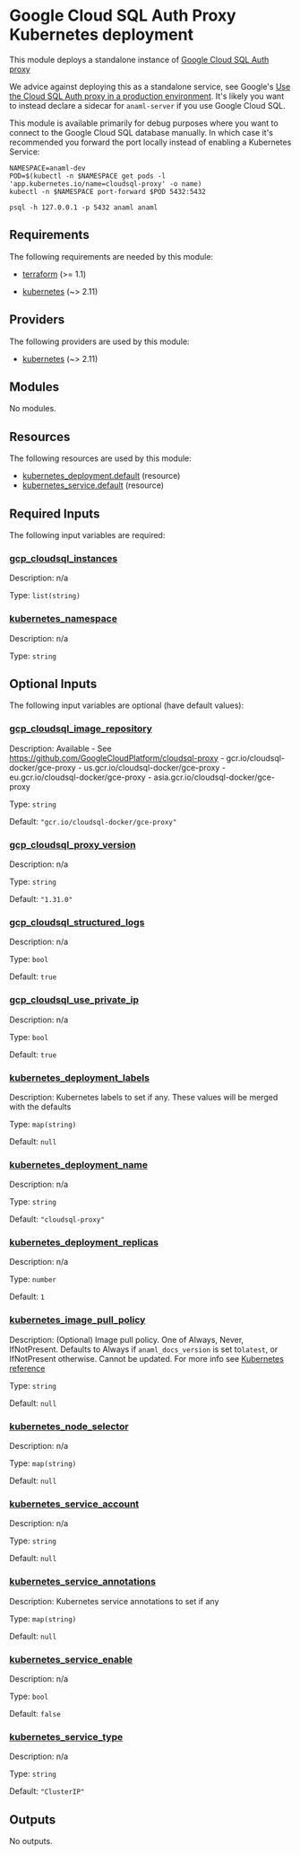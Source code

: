 <!-- BEGIN_TF_DOCS -->
# Google Cloud SQL Auth Proxy Kubernetes deployment

This module deploys a standalone instance of [Google Cloud SQL Auth proxy](https://github.com/GoogleCloudPlatform/cloudsql-proxy)

We advice against deploying this as a standalone service, see Google's [Use the Cloud SQL Auth proxy in a production environment](https://cloud.google.com/sql/docs/postgres/sql-proxy#production-environment). It's likely you want to instead declare a sidecar for `anaml-server` if you use Google Cloud SQL.

This module is available primarily for debug purposes where you want to connect to the Google Cloud SQL database manually. In which case it's recommended you forward the port locally instead of enabling a Kubernetes Service:

```
NAMESPACE=anaml-dev
POD=$(kubectl -n $NAMESPACE get pods -l 'app.kubernetes.io/name=cloudsql-proxy' -o name)
kubectl -n $NAMESPACE port-forward $POD 5432:5432

psql -h 127.0.0.1 -p 5432 anaml anaml
```

## Requirements

The following requirements are needed by this module:

- <a name="requirement_terraform"></a> [terraform](#requirement\_terraform) (>= 1.1)

- <a name="requirement_kubernetes"></a> [kubernetes](#requirement\_kubernetes) (~> 2.11)

## Providers

The following providers are used by this module:

- <a name="provider_kubernetes"></a> [kubernetes](#provider\_kubernetes) (~> 2.11)

## Modules

No modules.

## Resources

The following resources are used by this module:

- [kubernetes_deployment.default](https://registry.terraform.io/providers/hashicorp/kubernetes/latest/docs/resources/deployment) (resource)
- [kubernetes_service.default](https://registry.terraform.io/providers/hashicorp/kubernetes/latest/docs/resources/service) (resource)

## Required Inputs

The following input variables are required:

### <a name="input_gcp_cloudsql_instances"></a> [gcp\_cloudsql\_instances](#input\_gcp\_cloudsql\_instances)

Description: n/a

Type: `list(string)`

### <a name="input_kubernetes_namespace"></a> [kubernetes\_namespace](#input\_kubernetes\_namespace)

Description: n/a

Type: `string`

## Optional Inputs

The following input variables are optional (have default values):

### <a name="input_gcp_cloudsql_image_repository"></a> [gcp\_cloudsql\_image\_repository](#input\_gcp\_cloudsql\_image\_repository)

Description: Available - See https://github.com/GoogleCloudPlatform/cloudsql-proxy - gcr.io/cloudsql-docker/gce-proxy - us.gcr.io/cloudsql-docker/gce-proxy - eu.gcr.io/cloudsql-docker/gce-proxy - asia.gcr.io/cloudsql-docker/gce-proxy

Type: `string`

Default: `"gcr.io/cloudsql-docker/gce-proxy"`

### <a name="input_gcp_cloudsql_proxy_version"></a> [gcp\_cloudsql\_proxy\_version](#input\_gcp\_cloudsql\_proxy\_version)

Description: n/a

Type: `string`

Default: `"1.31.0"`

### <a name="input_gcp_cloudsql_structured_logs"></a> [gcp\_cloudsql\_structured\_logs](#input\_gcp\_cloudsql\_structured\_logs)

Description: n/a

Type: `bool`

Default: `true`

### <a name="input_gcp_cloudsql_use_private_ip"></a> [gcp\_cloudsql\_use\_private\_ip](#input\_gcp\_cloudsql\_use\_private\_ip)

Description: n/a

Type: `bool`

Default: `true`

### <a name="input_kubernetes_deployment_labels"></a> [kubernetes\_deployment\_labels](#input\_kubernetes\_deployment\_labels)

Description: Kubernetes labels to set if any. These values will be merged with the defaults

Type: `map(string)`

Default: `null`

### <a name="input_kubernetes_deployment_name"></a> [kubernetes\_deployment\_name](#input\_kubernetes\_deployment\_name)

Description: n/a

Type: `string`

Default: `"cloudsql-proxy"`

### <a name="input_kubernetes_deployment_replicas"></a> [kubernetes\_deployment\_replicas](#input\_kubernetes\_deployment\_replicas)

Description: n/a

Type: `number`

Default: `1`

### <a name="input_kubernetes_image_pull_policy"></a> [kubernetes\_image\_pull\_policy](#input\_kubernetes\_image\_pull\_policy)

Description:  (Optional) Image pull policy. One of Always, Never, IfNotPresent. Defaults to Always if `anaml_docs_version` is set to`latest`, or IfNotPresent otherwise. Cannot be updated. For more info see [Kubernetes reference](http://kubernetes.io/docs/user-guide/images#updating-images)

Type: `string`

Default: `null`

### <a name="input_kubernetes_node_selector"></a> [kubernetes\_node\_selector](#input\_kubernetes\_node\_selector)

Description: n/a

Type: `map(string)`

Default: `null`

### <a name="input_kubernetes_service_account"></a> [kubernetes\_service\_account](#input\_kubernetes\_service\_account)

Description: n/a

Type: `string`

Default: `null`

### <a name="input_kubernetes_service_annotations"></a> [kubernetes\_service\_annotations](#input\_kubernetes\_service\_annotations)

Description: Kubernetes service annotations to set if any

Type: `map(string)`

Default: `null`

### <a name="input_kubernetes_service_enable"></a> [kubernetes\_service\_enable](#input\_kubernetes\_service\_enable)

Description: n/a

Type: `bool`

Default: `false`

### <a name="input_kubernetes_service_type"></a> [kubernetes\_service\_type](#input\_kubernetes\_service\_type)

Description: n/a

Type: `string`

Default: `"ClusterIP"`

## Outputs

No outputs.
<!-- END_TF_DOCS -->